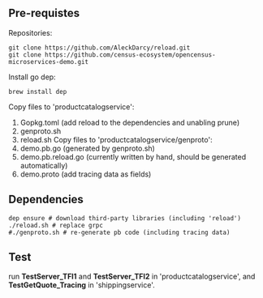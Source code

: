 ## Pre-requistes
Repositories:
```shell
git clone https://github.com/AleckDarcy/reload.git
git clone https://github.com/census-ecosystem/opencensus-microservices-demo.git
```
Install go dep:
```shell
brew install dep
```
Copy files to 'productcatalogservice':
1. Gopkg.toml (add reload to the dependencies and unabling prune)
2. genproto.sh
3. reload.sh
Copy files to 'productcatalogservice/genproto':
1. demo.pb.go (generated by genproto.sh)
2. demo.pb.reload.go (currently written by hand, should be generated automatically)
3. demo.proto (add tracing data as fields)

## Dependencies
```shell
dep ensure # download third-party libraries (including 'reload')
./reload.sh # replace grpc
#./genproto.sh # re-generate pb code (including tracing data)
```

## Test
run **TestServer_TFI1** and **TestServer_TFI2** in 'productcatalogservice', and **TestGetQuote_Tracing** in 'shippingservice'.
